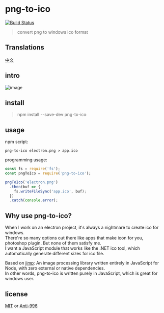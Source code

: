 # png-to-ico

[![Build Status](https://travis-ci.org/steambap/png-to-ico.svg?branch=master)](https://travis-ci.org/steambap/png-to-ico)

> convert png to windows ico format

## Translations
[中文](README_CN.md)

## intro
![image](assets/png-to-ico.gif)

## install
> npm install --save-dev png-to-ico

## usage
npm script:
```
png-to-ico electron.png > app.ico
```

programming usage:
```JavaScript
const fs = require('fs');
const pngToIco = require('png-to-ico');

pngToIco('electron.png')
  .then(buf => {
    fs.writeFileSync('app.ico', buf);
  })
  .catch(console.error);
```

## Why use png-to-ico?
When I work on an electron project, it's always a nightmare to create ico for windows.  
There're so many options out there like apps that make icon for you, photoshop plugin. But none of them satisfy me.  
I want a JavaScript module that works like the .NET ico tool, which automatically generate different sizes for ico file.  

Based on [jimp](https://github.com/oliver-moran/jimp):
 An image processing library written entirely in JavaScript for Node, with zero external or native dependencies.  
In other words, png-to-ico is written purely in JavaScript, which is great for windows user.  

## license
[MIT](LICENSE) or [Anti-996](LICENSE-ANTI-996)
